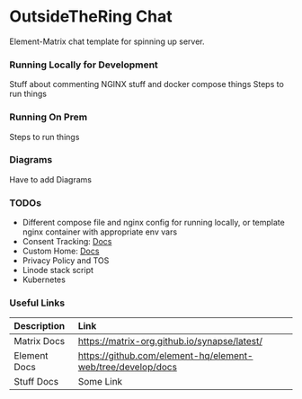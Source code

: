# OutsideTheRing Chat
Element-Matrix  chat template for spinning up server.

### Running Locally for Development
Stuff about commenting NGINX stuff and docker compose things
Steps to run things

### Running On Prem
Steps to run things

### Diagrams
Have to add Diagrams

### TODOs
 - Different compose file and nginx config for running locally, or template nginx container with appropriate env vars 
 - Consent Tracking: [Docs](https://matrix-org.github.io/synapse/latest/consent_tracking.html)
 - Custom Home: [Docs](https://github.com/element-hq/element-web/blob/develop/docs/custom-home.md)
 - Privacy Policy and TOS
 - Linode stack script
 - Kubernetes

### Useful Links

| Description | Link |
| :--- | :--- |
| Matrix Docs | https://matrix-org.github.io/synapse/latest/ |
| Element Docs | https://github.com/element-hq/element-web/tree/develop/docs |
| Stuff Docs | Some Link |